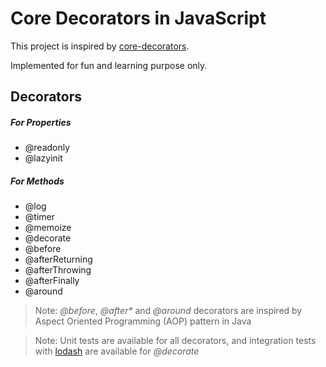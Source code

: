 # Core Decorators in JavaScript

This project is inspired by [core-decorators](https://github.com/jayphelps/core-decorators).

Implemented for fun and learning purpose only.

## Decorators

##### For Properties
* @readonly
* @lazyinit

##### For Methods
* @log
* @timer
* @memoize
* @decorate
* @before
* @afterReturning
* @afterThrowing
* @afterFinally
* @around

> Note: _@before_, _@after*_ and _@around_ decorators are inspired by Aspect Oriented Programming (AOP) pattern in Java

> Note: Unit tests are available for all decorators, and integration tests with [lodash](https://github.com/lodash/lodash) are available for _@decorate_
